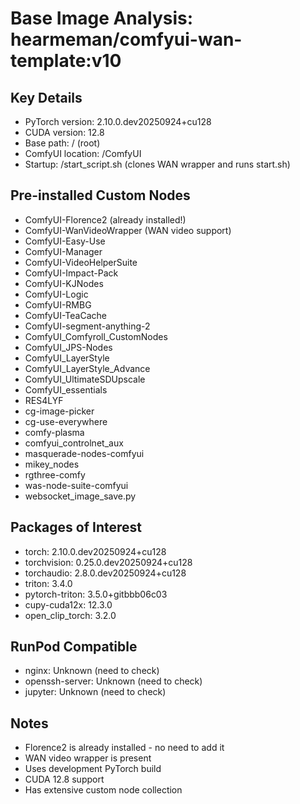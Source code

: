 # Base Image Analysis: hearmeman/comfyui-wan-template:v10

## Key Details
- PyTorch version: 2.10.0.dev20250924+cu128
- CUDA version: 12.8
- Base path: / (root)
- ComfyUI location: /ComfyUI
- Startup: /start_script.sh (clones WAN wrapper and runs start.sh)

## Pre-installed Custom Nodes
- ComfyUI-Florence2 (already installed!)
- ComfyUI-WanVideoWrapper (WAN video support)
- ComfyUI-Easy-Use
- ComfyUI-Manager
- ComfyUI-VideoHelperSuite
- ComfyUI-Impact-Pack
- ComfyUI-KJNodes
- ComfyUI-Logic
- ComfyUI-RMBG
- ComfyUI-TeaCache
- ComfyUI-segment-anything-2
- ComfyUI_Comfyroll_CustomNodes
- ComfyUI_JPS-Nodes
- ComfyUI_LayerStyle
- ComfyUI_LayerStyle_Advance
- ComfyUI_UltimateSDUpscale
- ComfyUI_essentials
- RES4LYF
- cg-image-picker
- cg-use-everywhere
- comfy-plasma
- comfyui_controlnet_aux
- masquerade-nodes-comfyui
- mikey_nodes
- rgthree-comfy
- was-node-suite-comfyui
- websocket_image_save.py

## Packages of Interest
- torch: 2.10.0.dev20250924+cu128
- torchvision: 0.25.0.dev20250924+cu128
- torchaudio: 2.8.0.dev20250924+cu128
- triton: 3.4.0
- pytorch-triton: 3.5.0+gitbbb06c03
- cupy-cuda12x: 12.3.0
- open_clip_torch: 3.2.0

## RunPod Compatible
- nginx: Unknown (need to check)
- openssh-server: Unknown (need to check)
- jupyter: Unknown (need to check)

## Notes
- Florence2 is already installed - no need to add it
- WAN video wrapper is present
- Uses development PyTorch build
- CUDA 12.8 support
- Has extensive custom node collection

